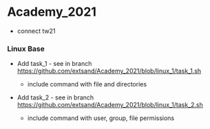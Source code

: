 # Academy_2021
- connect tw21
    

### Linux Base


- Add task_1 - see in branch https://github.com/extsand/Academy_2021/blob/linux_1/task_1.sh
    - include command with file and directories 


- Add task_2 - see in branch https://github.com/extsand/Academy_2021/blob/linux_1/task_2.sh
    - include command with user, group, file permissions
